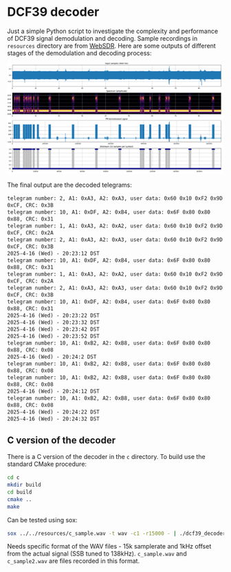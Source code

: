 # DCF39 decoder

Just a simple Python script to investigate the complexity and performance
of DCF39 signal demodulation and decoding. Sample recordings in `resources`
directory are from [WebSDR](http://websdr.ewi.utwente.nl:8901/).
Here are some outputs of different stages of the demodulation and decoding
process:

![plots](resources/plots.png)

The final output are the decoded telegrams:

```
telegram number: 2, A1: 0xA3, A2: 0xA3, user data: 0x60 0x10 0xF2 0x9D 0xCF, CRC: 0x3B
telegram number: 10, A1: 0xDF, A2: 0xB4, user data: 0x6F 0x80 0x80 0x88, CRC: 0x31
telegram number: 1, A1: 0xA3, A2: 0xA2, user data: 0x60 0x10 0xF2 0x9D 0xCF, CRC: 0x2A
telegram number: 2, A1: 0xA3, A2: 0xA3, user data: 0x60 0x10 0xF2 0x9D 0xCF, CRC: 0x3B
2025-4-16 (Wed) - 20:23:12 DST
telegram number: 10, A1: 0xDF, A2: 0xB4, user data: 0x6F 0x80 0x80 0x88, CRC: 0x31
telegram number: 1, A1: 0xA3, A2: 0xA2, user data: 0x60 0x10 0xF2 0x9D 0xCF, CRC: 0x2A
telegram number: 2, A1: 0xA3, A2: 0xA3, user data: 0x60 0x10 0xF2 0x9D 0xCF, CRC: 0x3B
telegram number: 10, A1: 0xDF, A2: 0xB4, user data: 0x6F 0x80 0x80 0x88, CRC: 0x31
2025-4-16 (Wed) - 20:23:22 DST
2025-4-16 (Wed) - 20:23:32 DST
2025-4-16 (Wed) - 20:23:42 DST
2025-4-16 (Wed) - 20:23:52 DST
telegram number: 10, A1: 0xB2, A2: 0xB8, user data: 0x6F 0x80 0x80 0x88, CRC: 0x08
2025-4-16 (Wed) - 20:24:2 DST
telegram number: 10, A1: 0xB2, A2: 0xB8, user data: 0x6F 0x80 0x80 0x88, CRC: 0x08
telegram number: 10, A1: 0xB2, A2: 0xB8, user data: 0x6F 0x80 0x80 0x88, CRC: 0x08
2025-4-16 (Wed) - 20:24:12 DST
telegram number: 10, A1: 0xB2, A2: 0xB8, user data: 0x6F 0x80 0x80 0x88, CRC: 0x08
2025-4-16 (Wed) - 20:24:22 DST
2025-4-16 (Wed) - 20:24:32 DST
```

## C version of the decoder

There is a C version of the decoder in the `c` directory. To build use the standard CMake
procedure:

```sh
cd c
mkdir build
cd build
cmake ..
make
```

Can be tested using sox:

```sh
sox ../../resources/c_sample.wav -t wav -c1 -r15000 - | ./dcf39_decoder
```

Needs specific format of the WAV files - 15k samplerate and 1kHz offset from the actual signal
(SSB tuned to 138kHz). `c_sample.wav` and `c_sample2.wav` are files recorded in this format.

